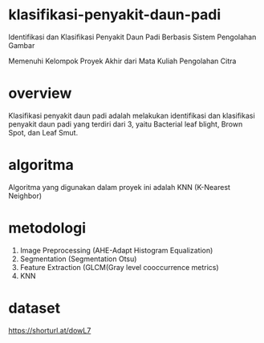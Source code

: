 # klasifikasi-penyakit-daun-padi
Identifikasi dan Klasifikasi Penyakit Daun Padi Berbasis Sistem Pengolahan Gambar

Memenuhi Kelompok Proyek Akhir dari Mata Kuliah Pengolahan Citra

# overview
Klasifikasi penyakit daun padi adalah melakukan identifikasi dan klasifikasi penyakit daun padi yang terdiri dari 3, yaitu Bacterial leaf blight, Brown Spot, dan Leaf Smut.

# algoritma
Algoritma yang digunakan dalam proyek ini adalah KNN (K-Nearest Neighbor)

# metodologi
1. Image Preprocessing (AHE-Adapt Histogram Equalization)
2. Segmentation (Segmentation Otsu)
3. Feature Extraction (GLCM(Gray level cooccurrence metrics)
4. KNN

# dataset
https://shorturl.at/dowL7
